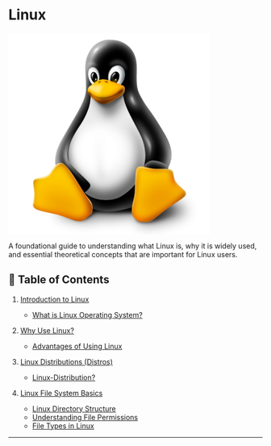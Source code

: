 # Linux

<img align = "center" alt = "Linux" hight="400" width="400" src = "https://github.com/anik-devops11/Linux/blob/main/images/Linux%20Logo.png"> </br>

A foundational guide to understanding what Linux is, why it is widely used, and essential theoretical concepts that are important for Linux users.

## 📝 Table of Contents

1. [Introduction to Linux](Linux-Documents/01-Introduction)
   - [What is Linux Operating System?](Linux-Documents/01-Introduction/What-is-linux-operating-system.md)

2. [Why Use Linux?](Linux-Documents/02-Why-Use-Linux)
   - [Advantages of Using Linux](Linux-Documents/02-Why-Use-Linux/Advantages-of-Using-Linux.md)

3. [Linux Distributions (Distros)](Linux-Documents/03-Linux-Distributions)
   - [Linux-Distribution?](Linux-Documents/03-Linux-Distributions/Linux-Distributions.md)

4. [Linux File System Basics](#Linux-File-System-Basics)
   - [Linux Directory Structure](#Linux-Directory-Structure)
   - [Understanding File Permissions](#Understanding-File-Permissions)
   - [File Types in Linux](#File-Types-in-Linux)
---